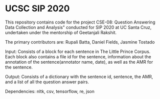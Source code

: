 # UCSC SIP 2020 
This repository contains code for the project CSE-08: Question Answering Data Collection and Analysis" conducted for SIP 2020 at UC Santa Cruz, undertaken under the mentorship of Geetanjali Rakshit.

The primary contributors are:
Rupali Batta, Daniel Fields, Jasmine Tostado

Input: 
Consists of a block for each sentence in The Little Prince Corpus. Each block also contains a file id for the sentence, information about the annotation of the sentence(annotator name, date), as well as the AMR for the sentence.

Output:
Consists of a dictionary with the sentence id, sentence, the AMR, and a list of all the question answer pairs.  

Dependencies: nltk, csv, tensorflow, re, json
